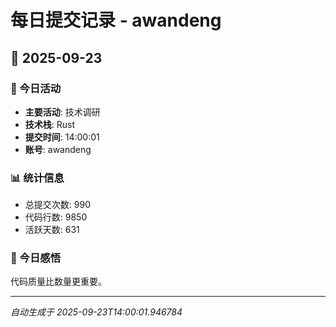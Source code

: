# 每日提交记录 - awandeng

## 📅 2025-09-23

### 🎯 今日活动
- **主要活动**: 技术调研
- **技术栈**: Rust
- **提交时间**: 14:00:01
- **账号**: awandeng

### 📊 统计信息
- 总提交次数: 990
- 代码行数: 9850
- 活跃天数: 631

### 💭 今日感悟
代码质量比数量更重要。

---
*自动生成于 2025-09-23T14:00:01.946784*
